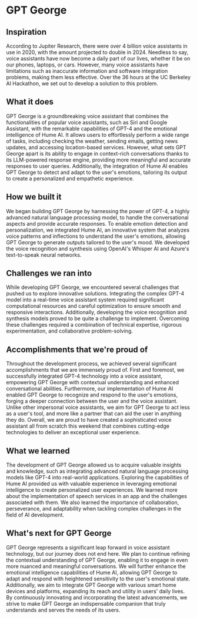 # GPT George

## Inspiration
According to Jupiter Research, there were over 4 billion voice assistants in use in 2020, with the amount projected to double in 2024. Needless to say, voice assistants have now become a daily part of our lives, whether it be on our phones, laptops, or cars. However, many voice assistants have limitations such as inaccurate information and software integration problems, making them less effective. Over the 36 hours at the UC Berkeley AI Hackathon, we set out to develop a solution to this problem.

## What it does
GPT George is a groundbreaking voice assistant that combines the functionalities of popular voice assistants, such as Siri and Google Assistant, with the remarkable capabilities of GPT-4 and the emotional intelligence of Hume AI. It allows users to effortlessly perform a wide range of tasks, including checking the weather, sending emails, getting news updates, and accessing location-based services. However, what sets GPT George apart is its ability to engage in context-rich conversations thanks to its LLM-powered response engine, providing more meaningful and accurate responses to user queries. Additionally, the integration of Hume AI enables GPT George to detect and adapt to the user's emotions, tailoring its output to create a personalized and empathetic experience.

## How we built it
We began building GPT George by harnessing the power of GPT-4, a highly advanced natural language processing model, to handle the conversational aspects and provide accurate responses. To enable emotion detection and personalization, we integrated Hume AI, an innovative system that analyzes voice patterns and inflections to understand the user's emotions, allowing GPT George to generate outputs tailored to the user's mood. We developed the voice recognition and synthesis using OpenAI's Whisper AI and Azure's text-to-speak neural networks.

## Challenges we ran into
While developing GPT George, we encountered several challenges that pushed us to explore innovative solutions. Integrating the complex GPT-4 model into a real-time voice assistant system required significant computational resources and careful optimization to ensure smooth and responsive interactions. Additionally, developing the voice recognition and synthesis models proved to be quite a challenge to implement. Overcoming these challenges required a combination of technical expertise, rigorous experimentation, and collaborative problem-solving.

## Accomplishments that we're proud of
Throughout the development process, we achieved several significant accomplishments that we are immensely proud of. First and foremost, we successfully integrated GPT-4 technology into a voice assistant, empowering GPT George with contextual understanding and enhanced conversational abilities. Furthermore, our implementation of Hume AI enabled GPT George to recognize and respond to the user's emotions, forging a deeper connection between the user and the voice assistant. Unlike other impersonal voice assistants, we aim for GPT George to act less as a user's tool, and more like a partner that can aid the user in anything they do. Overall, we are proud to have created a sophisticated voice assistant all from scratch this weekend that combines cutting-edge technologies to deliver an exceptional user experience.

## What we learned
The development of GPT George allowed us to acquire valuable insights and knowledge, such as integrating advanced natural language processing models like GPT-4 into real-world applications. Exploring the capabilities of Hume AI provided us with valuable experience in leveraging emotional intelligence to create personalized user experiences. We learned more about the implementation of speech services in an app and the challenges associated with them. We also learned the importance of collaboration, perseverance, and adaptability when tackling complex challenges in the field of AI development.

## What's next for GPT George
GPT George represents a significant leap forward in voice assistant technology, but our journey does not end here. We plan to continue refining the contextual understanding of GPT George, enabling it to engage in even more nuanced and meaningful conversations. We will further enhance the emotional intelligence capabilities of Hume AI, allowing GPT George to adapt and respond with heightened sensitivity to the user's emotional state. Additionally, we aim to integrate GPT George with various smart home devices and platforms, expanding its reach and utility in users' daily lives. By continuously innovating and incorporating the latest advancements, we strive to make GPT George an indispensable companion that truly understands and serves the needs of its users.

